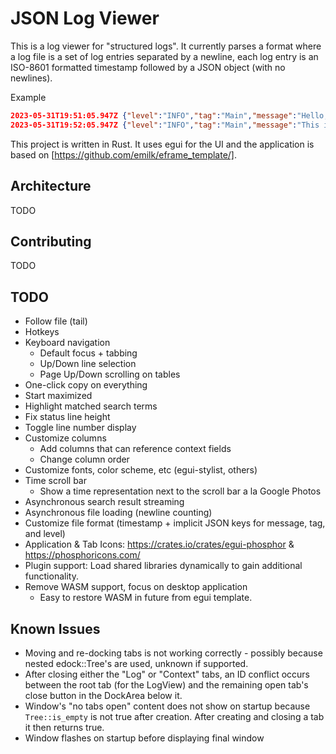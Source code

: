 # JSON Log Viewer

This is a log viewer for "structured logs".  It currently parses a format where a log file is a set of log entries separated by a newline, each log entry is an ISO-8601 formatted timestamp followed by a JSON object (with no newlines).

Example
```json
2023-05-31T19:51:05.947Z {"level":"INFO","tag":"Main","message":"Hello, world!"}
2023-05-31T19:52:05.947Z {"level":"INFO","tag":"Main","message":"This is a structured log file."}
```

This project is written in Rust. It uses egui for the UI and the application is based on [https://github.com/emilk/eframe_template/].

## Architecture

TODO

## Contributing

TODO

## TODO
* Follow file (tail)
* Hotkeys
* Keyboard navigation
    * Default focus + tabbing
    * Up/Down line selection
    * Page Up/Down scrolling on tables
* One-click copy on everything
* Start maximized
* Highlight matched search terms
* Fix status line height
* Toggle line number display
* Customize columns
    * Add columns that can reference context fields
    * Change column order
* Customize fonts, color scheme, etc (egui-stylist, others)
* Time scroll bar
    * Show a time representation next to the scroll bar a la Google Photos
* Asynchronous search result streaming
* Asynchronous file loading (newline counting)
* Customize file format (timestamp + implicit JSON keys for message, tag, and level)
* Application & Tab Icons: https://crates.io/crates/egui-phosphor & https://phosphoricons.com/
* Plugin support: Load shared libraries dynamically to gain additional functionality.
* Remove WASM support, focus on desktop application
    * Easy to restore WASM in future from egui template.

## Known Issues
* Moving and re-docking tabs is not working correctly - possibly because nested edock::Tree's are used, unknown if supported.
* After closing either the "Log" or "Context" tabs, an ID conflict occurs between the root tab (for the LogView) and the remaining open tab's close button in the DockArea below it.
* Window's "no tabs open" content does not show on startup because `Tree::is_empty` is not true after creation.  After creating and closing a tab it then returns true.
* Window flashes on startup before displaying final window
